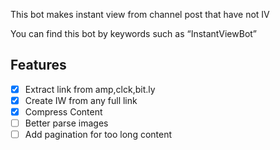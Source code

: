 This bot makes instant view from channel post that have not IV

You can find this bot by keywords such as “InstantViewBot”

## Features

- [x] Extract link from amp,clck,bit.ly
- [x] Create IW from any full link
- [x] Compress Content
- [ ] Better parse images
- [ ] Add pagination for too long content
